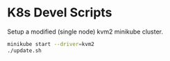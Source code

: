 # K8s Devel Scripts

Setup a modified (single node) kvm2 minikube cluster.

```bash
minikube start --driver=kvm2
./update.sh
```
